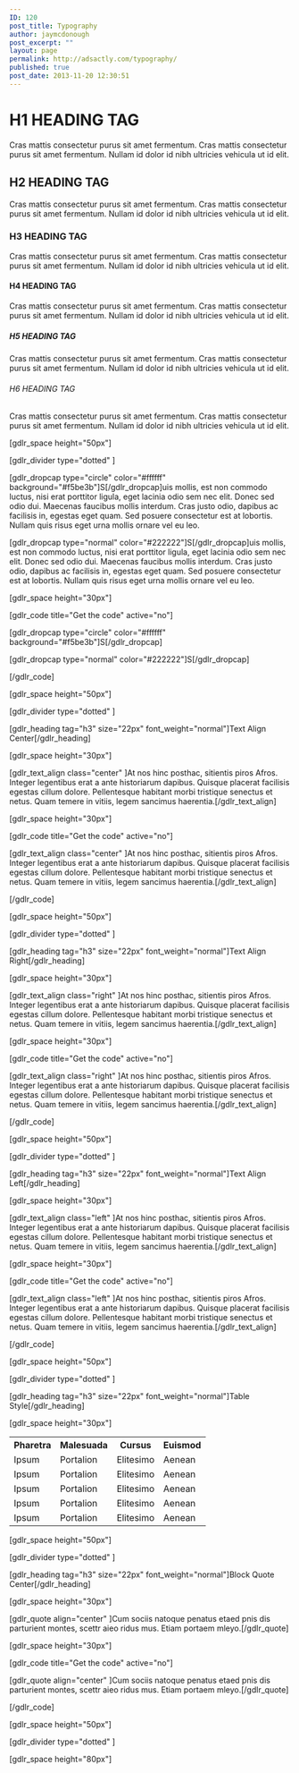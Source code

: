 ```yaml
---
ID: 120
post_title: Typography
author: jaymcdonough
post_excerpt: ""
layout: page
permalink: http://adsactly.com/typography/
published: true
post_date: 2013-11-20 12:30:51
---
```

<h1>H1 HEADING TAG</h1>
Cras mattis consectetur purus sit amet fermentum. Cras mattis consectetur purus sit amet fermentum. Nullam id dolor id nibh ultricies vehicula ut id elit.
<h2>H2 HEADING TAG</h2>
Cras mattis consectetur purus sit amet fermentum. Cras mattis consectetur purus sit amet fermentum. Nullam id dolor id nibh ultricies vehicula ut id elit.
<h3>H3 HEADING TAG</h3>
Cras mattis consectetur purus sit amet fermentum. Cras mattis consectetur purus sit amet fermentum. Nullam id dolor id nibh ultricies vehicula ut id elit.
<h4>H4 HEADING TAG</h4>
Cras mattis consectetur purus sit amet fermentum. Cras mattis consectetur purus sit amet fermentum. Nullam id dolor id nibh ultricies vehicula ut id elit.
<h5>H5 HEADING TAG</h5>
Cras mattis consectetur purus sit amet fermentum. Cras mattis consectetur purus sit amet fermentum. Nullam id dolor id nibh ultricies vehicula ut id elit.
<h6>H6 HEADING TAG</h6>
Cras mattis consectetur purus sit amet fermentum. Cras mattis consectetur purus sit amet fermentum. Nullam id dolor id nibh ultricies vehicula ut id elit.

[gdlr_space height="50px"]

[gdlr_divider type="dotted" ]

[gdlr_dropcap type="circle" color="#ffffff" background="#f5be3b"]S[/gdlr_dropcap]uis mollis, est non commodo luctus, nisi erat porttitor ligula, eget lacinia odio sem nec elit. Donec sed odio dui. Maecenas faucibus mollis interdum. Cras justo odio, dapibus ac facilisis in, egestas eget quam. Sed posuere consectetur est at lobortis. Nullam quis risus eget urna mollis ornare vel eu leo.

[gdlr_dropcap type="normal" color="#222222"]S[/gdlr_dropcap]uis mollis, est non commodo luctus, nisi erat porttitor ligula, eget lacinia odio sem nec elit. Donec sed odio dui. Maecenas faucibus mollis interdum. Cras justo odio, dapibus ac facilisis in, egestas eget quam. Sed posuere consectetur est at lobortis. Nullam quis risus eget urna mollis ornare vel eu leo.

[gdlr_space height="30px"]

[gdlr_code title="Get the code" active="no"]

[gdlr_dropcap type="circle" color="#ffffff" background="#f5be3b"]S[/gdlr_dropcap]

[gdlr_dropcap type="normal" color="#222222"]S[/gdlr_dropcap]

[/gdlr_code]

[gdlr_space height="50px"]

[gdlr_divider type="dotted" ]

[gdlr_heading tag="h3" size="22px" font_weight="normal"]Text Align Center[/gdlr_heading]

[gdlr_space height="30px"]

[gdlr_text_align class="center" ]At nos hinc posthac, sitientis piros Afros. Integer legentibus erat a ante historiarum dapibus. Quisque placerat facilisis egestas cillum dolore. Pellentesque habitant morbi tristique senectus et netus. Quam temere in vitiis, legem sancimus haerentia.[/gdlr_text_align]

[gdlr_space height="30px"]

[gdlr_code title="Get the code" active="no"]

[gdlr_text_align class="center" ]At nos hinc posthac, sitientis piros Afros. Integer legentibus erat a ante historiarum dapibus. Quisque placerat facilisis egestas cillum dolore. Pellentesque habitant morbi tristique senectus et netus. Quam temere in vitiis, legem sancimus haerentia.[/gdlr_text_align]

[/gdlr_code]

[gdlr_space height="50px"]

[gdlr_divider type="dotted" ]

[gdlr_heading tag="h3" size="22px" font_weight="normal"]Text Align Right[/gdlr_heading]

[gdlr_space height="30px"]

[gdlr_text_align class="right" ]At nos hinc posthac, sitientis piros Afros. Integer legentibus erat a ante historiarum dapibus. Quisque placerat facilisis egestas cillum dolore. Pellentesque habitant morbi tristique senectus et netus. Quam temere in vitiis, legem sancimus haerentia.[/gdlr_text_align]

[gdlr_space height="30px"]

[gdlr_code title="Get the code" active="no"]

[gdlr_text_align class="right" ]At nos hinc posthac, sitientis piros Afros. Integer legentibus erat a ante historiarum dapibus. Quisque placerat facilisis egestas cillum dolore. Pellentesque habitant morbi tristique senectus et netus. Quam temere in vitiis, legem sancimus haerentia.[/gdlr_text_align]

[/gdlr_code]

[gdlr_space height="50px"]

[gdlr_divider type="dotted" ]

[gdlr_heading tag="h3" size="22px" font_weight="normal"]Text Align Left[/gdlr_heading]

[gdlr_space height="30px"]

[gdlr_text_align class="left" ]At nos hinc posthac, sitientis piros Afros. Integer legentibus erat a ante historiarum dapibus. Quisque placerat facilisis egestas cillum dolore. Pellentesque habitant morbi tristique senectus et netus. Quam temere in vitiis, legem sancimus haerentia.[/gdlr_text_align]

[gdlr_space height="30px"]

[gdlr_code title="Get the code" active="no"]

[gdlr_text_align class="left" ]At nos hinc posthac, sitientis piros Afros. Integer legentibus erat a ante historiarum dapibus. Quisque placerat facilisis egestas cillum dolore. Pellentesque habitant morbi tristique senectus et netus. Quam temere in vitiis, legem sancimus haerentia.[/gdlr_text_align]

[/gdlr_code]

[gdlr_space height="50px"]

[gdlr_divider type="dotted" ]

[gdlr_heading tag="h3" size="22px" font_weight="normal"]Table Style[/gdlr_heading]

[gdlr_space height="30px"]
<table class="style-2">
<tbody>
<tr>
<th>Pharetra</th>
<th>Malesuada</th>
<th>Cursus</th>
<th>Euismod</th>
</tr>
<tr>
<td>Ipsum</td>
<td>Portalion</td>
<td>Elitesimo</td>
<td>Aenean</td>
</tr>
<tr>
<td>Ipsum</td>
<td>Portalion</td>
<td>Elitesimo</td>
<td>Aenean</td>
</tr>
<tr>
<td>Ipsum</td>
<td>Portalion</td>
<td>Elitesimo</td>
<td>Aenean</td>
</tr>
<tr>
<td>Ipsum</td>
<td>Portalion</td>
<td>Elitesimo</td>
<td>Aenean</td>
</tr>
<tr>
<td>Ipsum</td>
<td>Portalion</td>
<td>Elitesimo</td>
<td>Aenean</td>
</tr>
</tbody>
</table>
[gdlr_space height="50px"]

[gdlr_divider type="dotted" ]

[gdlr_heading tag="h3" size="22px" font_weight="normal"]Block Quote Center[/gdlr_heading]

[gdlr_space height="30px"]

[gdlr_quote align="center" ]Cum sociis natoque penatus etaed pnis dis parturient montes, scettr aieo ridus mus. Etiam portaem mleyo.[/gdlr_quote]

[gdlr_space height="30px"]

[gdlr_code title="Get the code" active="no"]

[gdlr_quote align="center" ]Cum sociis natoque penatus etaed pnis dis parturient montes, scettr aieo ridus mus. Etiam portaem mleyo.[/gdlr_quote]

[/gdlr_code]

[gdlr_space height="50px"]

[gdlr_divider type="dotted" ]

[gdlr_space height="80px"]